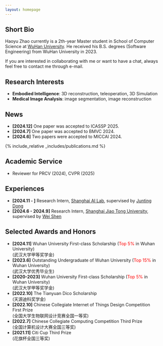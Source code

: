 ```yaml
---
layout: homepage
---
```


## Short Bio
Haoyu Zhao currently is a 2th-year Master student in School of Computer Science at [WuHan University](https://www.whu.edu.cn/). He received his B.S. degrees (Software Engineering) from WuHan University in 2023.

If you are interested in collaborating with me or want to have a chat, always feel free to contact me through e-mail.


## Research Interests
- **Embodied Intelligence**: 3D reconstruction, teleoperation, 3D Simulation  
- **Medical Image Analysis**: image segmentation, image reconstruction  


## News
- **[2024.12]** One paper was accepted to ICASSP 2025.
- **[2024.7]** One paper was accepted to BMVC 2024.
- **[2024.6]** Two papers were accepted to MICCAI 2024.


{% include_relative _includes/publications.md %}

## Academic Service
- Reviewer for PRCV (2024), CVPR (2025)

## Experiences
- **[2024.11 - ]** Research Intern, [Shanghai AI Lab](https://www.shlab.org.cn/), supervised by [Junting Dong](https://jtdong.com/)
- **[2024.6 - 2024.9]** Research Intern, [Shanghai Jiao Tong University](https://www.sjtu.edu.cn/), supervised by [Wei Shen](https://scholar.google.com/citations?user=Ae2kRCEAAAAJ&hl=zh-CN)

## Selected Awards and Honors
- **[2024.11]** Wuhan University First-class Scholarship (<span style="color: red;">Top 5%</span> in Wuhan University)   
    (武汉大学甲等奖学金)  
- **[2023.6]** Outstanding Undergraduate of Wuhan University (<span style="color: red;">Top 15%</span> in Wuhan University)   
    (武汉大学优秀毕业生)     
- **[2020-2023]** Wuhan University First-class Scholarship (<span style="color: red;">Top 5%</span> in Wuhan University)   
    (武汉大学甲等奖学金)   
- **[2022.10]** The Tianyuan Dico Scholarship   
    (天源迪科奖学金)     
- **[2022.10]** Chinese Collegiate Internet of Things Design Competition First Prize   
    (全国大学生物联网设计竞赛全国一等奖)   
- **[2022.7]** Chinese Collegiate Computing Competition Third Prize   
    (全国计算机设计大赛全国三等奖)   
- **[2021.11]** Citi Cup Third Prize   
    (花旗杯全国三等奖)   




